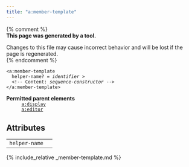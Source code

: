 ```yaml
---
title: "a:member-template"
---
```


{% comment %}  
**This page was generated by a tool.**  

Changes to this file may cause incorrect behavior and will be lost if the page is
regenerated.  
{% endcomment %}

<div class="ref-element-syntax language-xml highlighter-rouge"><pre class="highlight"><code><span class="nt">&lt;a:member-template</span>
  <span>helper-name</span>? = <i>identifier</i> &gt;
  &lt;!-- Content: <i>sequence-constructor</i> --&gt;
<span class="nt">&lt;/a:member-template&gt;</span></code></pre></div>
<dl>
   <dt><b>Permitted parent elements</b></dt>
   <dd><a href="display.html"><code>a:display</code></a></dd>
   <dd><a href="editor.html"><code>a:editor</code></a></dd>
</dl>
<h2 id="attributes">Attributes</h2>
<div class="table-responsive">
   <table class="ref-attribs">
      <tr>
         <td><code>helper-name</code></td>
         <td></td>
      </tr>
   </table>
</div>

{% include_relative _member-template.md %}
